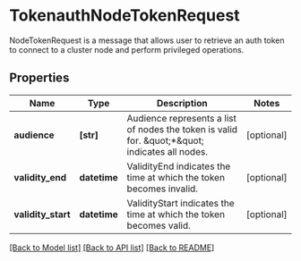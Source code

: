 # TokenauthNodeTokenRequest

NodeTokenRequest is a message that allows user to retrieve an auth token to connect to a cluster node and perform privileged operations.
## Properties
Name | Type | Description | Notes
------------ | ------------- | ------------- | -------------
**audience** | **[str]** | Audience represents a list of nodes the token is valid for. \&quot;*\&quot; indicates all nodes. | [optional] 
**validity_end** | **datetime** | ValidityEnd indicates the time at which the token becomes invalid. | [optional] 
**validity_start** | **datetime** | ValidityStart indicates the time at which the token becomes valid. | [optional] 

[[Back to Model list]](../README.md#documentation-for-models) [[Back to API list]](../README.md#documentation-for-api-endpoints) [[Back to README]](../README.md)



